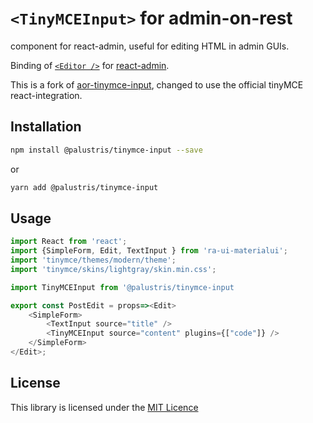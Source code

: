 # `<TinyMCEInput>` for admin-on-rest

<TinyMCEInput> component for react-admin, useful for editing HTML in admin GUIs.

Binding of [`<Editor />`](https://github.com/tinymce/tinymce-react) for [react-admin](https://marmelab.com/react-admin/).

This is a fork of [aor-tinymce-input](https://github.com/LoicMahieu/aor-tinymce-input), changed to use the official tinyMCE react-integration.

## Installation

```sh
npm install @palustris/tinymce-input --save
```

or 

```sh
yarn add @palustris/tinymce-input
```

## Usage

```js
import React from 'react';
import {SimpleForm, Edit, TextInput } from 'ra-ui-materialui';
import 'tinymce/themes/modern/theme';
import 'tinymce/skins/lightgray/skin.min.css';

import TinyMCEInput from '@palustris/tinymce-input

export const PostEdit = props=><Edit>
    <SimpleForm>
        <TextInput source="title" />
        <TinyMCEInput source="content" plugins={["code"]} />
    </SimpleForm>
</Edit>;
```

## License

This library is licensed under the [MIT Licence](LICENSE)

